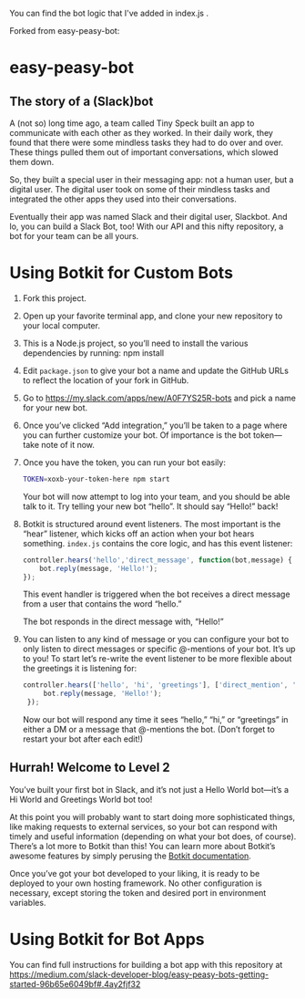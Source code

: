 You can find the bot logic that I've added in index.js .

Forked from easy-peasy-bot:
# easy-peasy-bot

## The story of a (Slack)bot

A (not so) long time ago, a team called Tiny Speck built an app to communicate with each other as they worked.
In their daily work, they found that there were some mindless tasks they had to do over and over. These things pulled them out of important conversations, which slowed them down.

So, they built a special user in their messaging app: not a human user, but a digital user. The digital user took on some of their mindless tasks and integrated the other apps they used into their conversations.

Eventually their app was named Slack and their digital user, Slackbot.
And lo, you can build a Slack Bot, too! With our API and this nifty repository, a bot for your team can be all yours.

# Using Botkit for Custom Bots
1. Fork this project.
2. Open up your favorite terminal app, and clone your new repository to your local computer.
3. This is a Node.js project, so you’ll need to install the various dependencies by running:
    npm install
4. Edit `package.json` to give your bot a name and update the GitHub URLs to reflect the location of your fork in GitHub.
5. Go to https://my.slack.com/apps/new/A0F7YS25R-bots and pick a name for your new bot.
6. Once you’ve clicked “Add integration,” you’ll be taken to a page where you can further customize your bot. Of importance is the bot token—take note of it now.
7. Once you have the token, you can run your bot easily:

    ```bash
    TOKEN=xoxb-your-token-here npm start
    ```

    Your bot will now attempt to log into your team, and you should be able talk to it. Try telling your new bot “hello”. It should say “Hello!” back!

8. Botkit is structured around event listeners. The most important is the “hear” listener, which kicks off an action when your bot hears something. `index.js` contains the core logic, and has this event listener:

    ```javascript
    controller.hears('hello','direct_message', function(bot,message) {
        bot.reply(message, 'Hello!');
    });
    ```

    This event handler is triggered when the bot receives a direct message from a user that contains the word “hello.”

    The bot responds in the direct message with, “Hello!”

9. You can listen to any kind of message or you can configure your bot to only listen to direct messages or specific @-mentions of your bot. It’s up to you! To start let’s re-write the event listener to be more  flexible about the greetings it is listening for:
    ```javascript
    controller.hears(['hello', 'hi', 'greetings'], ['direct_mention', 'mention', 'direct_message'], function(bot,message) {
         bot.reply(message, 'Hello!');
     });
    ```

    Now our bot will respond any time it sees “hello,” “hi,” or “greetings” in either a DM or a message that @-mentions the bot. (Don’t forget to restart your bot after each edit!)

## Hurrah! Welcome to Level 2

You’ve built your first bot in Slack, and it’s not just a Hello World bot—it’s a Hi World and Greetings World bot too!

At this point you will probably want to start doing more sophisticated things, like making requests to external services, so your bot can respond with timely and useful information (depending on what your bot does, of course). There’s a lot more to Botkit than this! You can learn more about Botkit’s awesome features by simply perusing the [Botkit documentation](http://howdy.ai/botkit/docs/).

Once you’ve got your bot developed to your liking, it is ready to be deployed to your own hosting framework. No other configuration is necessary, except storing the token and desired port in environment variables.

# Using Botkit for Bot Apps

You can find full instructions for building a bot app with this repository at https://medium.com/slack-developer-blog/easy-peasy-bots-getting-started-96b65e6049bf#.4ay2fjf32
